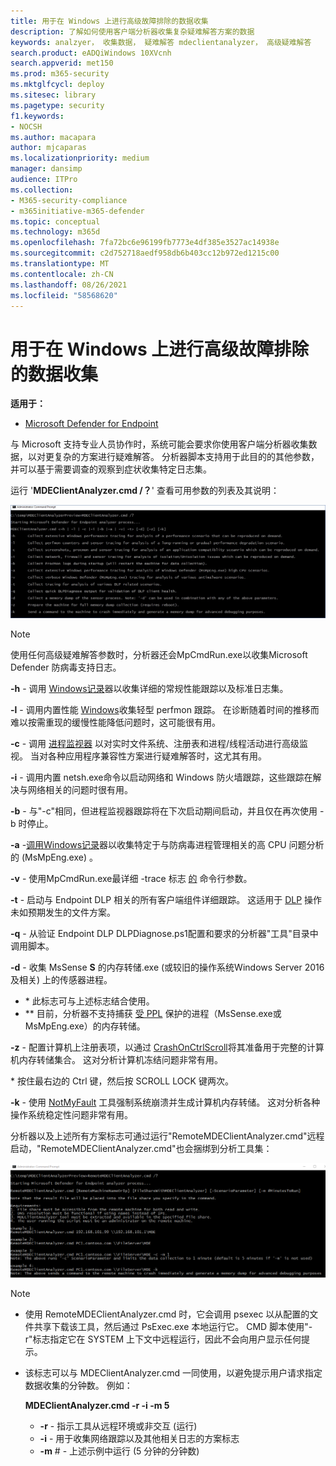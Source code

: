```yaml
---
title: 用于在 Windows 上进行高级故障排除的数据收集
description: 了解如何使用客户端分析器收集复杂疑难解答方案的数据
keywords: analzyer， 收集数据， 疑难解答 mdeclientanalyzer， 高级疑难解答
search.product: eADQiWindows 10XVcnh
search.appverid: met150
ms.prod: m365-security
ms.mktglfcycl: deploy
ms.sitesec: library
ms.pagetype: security
f1.keywords:
- NOCSH
ms.author: macapara
author: mjcaparas
ms.localizationpriority: medium
manager: dansimp
audience: ITPro
ms.collection:
- M365-security-compliance
- m365initiative-m365-defender
ms.topic: conceptual
ms.technology: m365d
ms.openlocfilehash: 7fa72bc6e96199fb7773e4df385e3527ac14938e
ms.sourcegitcommit: c2d752718aedf958db6b403cc12b972ed1215c00
ms.translationtype: MT
ms.contentlocale: zh-CN
ms.lasthandoff: 08/26/2021
ms.locfileid: "58568620"
---
```

# <a name="data-collection-for-advanced-troubleshooting-on-windows"></a>用于在 Windows 上进行高级故障排除的数据收集

**适用于：**
- [Microsoft Defender for Endpoint](https://go.microsoft.com/fwlink/p/?linkid=2146631)

与 Microsoft 支持专业人员协作时，系统可能会要求你使用客户端分析器收集数据，以对更复杂的方案进行疑难解答。 分析器脚本支持用于此目的的其他参数，并可以基于需要调查的观察到症状收集特定日志集。

运行 '**MDEClientAnalyzer.cmd /？**' 查看可用参数的列表及其说明：

![命令行中的客户端分析器参数的图像。](images/d89a1c04cf8441e4df72005879871bd0.png)

> [!NOTE]
> 使用任何高级疑难解答参数时，分析器还会MpCmdRun.exe以[](/windows/security/threat-protection/microsoft-defender-antivirus/collect-diagnostic-data-update-compliance)收集Microsoft Defender 防病毒支持日志。

**-h** - 调用 [Windows记录](/windows-hardware/test/wpt/wpr-command-line-options)器以收集详细的常规性能跟踪以及标准日志集。

**-l** - 调用内置性能 [Windows](/windows-server/remote/remote-desktop-services/rds-rdsh-performance-counters)收集轻型 perfmon 跟踪。 在诊断随着时间的推移而难以按需重现的缓慢性能降低问题时，这可能很有用。

**-c** - 调用 [进程监视器](/sysinternals/downloads/procmon) 以对实时文件系统、注册表和进程/线程活动进行高级监视。 当对各种应用程序兼容性方案进行疑难解答时，这尤其有用。

**-i** - 调用内置 [](/windows/win32/winsock/netsh-exe)netsh.exe命令以启动网络和 Windows 防火墙跟踪，这些跟踪在解决与网络相关的问题时很有用。

**-b** - 与"-c"相同，但进程监视器跟踪将在下次启动期间启动，并且仅在再次使用 -b 时停止。

**-a** -[调用Windows记录](/windows-hardware/test/wpt/wpr-command-line-options)器以收集特定于与防病毒进程管理相关的高 CPU 问题分析的 (MsMpEng.exe) 。

**-v** - 使用MpCmdRun.exe最详细 -trace 标志 [ 的](/windows/security/threat-protection/microsoft-defender-antivirus/command-line-arguments-microsoft-defender-antivirus) 命令行参数。

**-t** - 启动与 Endpoint DLP 相关的所有客户端组件详细跟踪。 这适用于 [DLP](/microsoft-365/compliance/endpoint-dlp-learn-about#endpoint-activities-you-can-monitor-and-take-action-on) 操作未如预期发生的文件方案。

**-q** - 从验证 Endpoint DLP DLPDiagnose.ps1配置和要求的分析器"工具"目录中调用脚本。

**-d** - 收集 MsSense **S** 的内存转储.exe (或较旧的操作系统Windows Server 2016及相关) 上的传感器进程。

- \* 此标志可与上述标志结合使用。
- \*\* 目前，分析器不支持捕获 [受 PPL](/windows-hardware/drivers/install/early-launch-antimalware) 保护的进程（MsSense.exe或 MsMpEng.exe）的内存转储。

**-z** - 配置计算机上注册表项，以通过 [CrashOnCtrlScroll](/windows-hardware/drivers/debugger/forcing-a-system-crash-from-the-keyboard)将其准备用于完整的计算机内存转储集合。 这对分析计算机冻结问题非常有用。

\* 按住最右边的 Ctrl 键，然后按 SCROLL LOCK 键两次。

**-k** - 使用 [NotMyFault](/sysinternals/downloads/notmyfault) 工具强制系统崩溃并生成计算机内存转储。 这对分析各种操作系统稳定性问题非常有用。

分析器以及上述所有方案标志可通过运行"RemoteMDEClientAnalyzer.cmd"远程启动，"RemoteMDEClientAnalyzer.cmd"也会捆绑到分析工具集：

![包含分析器信息的命令行的图像。](images/57cab9d82d08f672a92bf9e748ac9572.png)

> [!NOTE]
>
> - 使用 RemoteMDEClientAnalyzer.cmd 时，它会调用 psexec 以从配置的文件共享下载该工具，然后通过 PsExec.exe 本地运行它。
    CMD 脚本使用"-r"标志指定它在 SYSTEM 上下文中远程运行，因此不会向用户显示任何提示。
> - 该标志可以与 MDEClientAnalyzer.cmd 一同使用，以避免提示用户请求指定数据收集的分钟数。 例如：
>
>    **MDEClientAnalyzer.cmd -r -i -m 5**
>
>   - **-r** - 指示工具从远程环境或非交互 (运行) 
>   - **-i** - 用于收集网络跟踪以及其他相关日志的方案标志
>   - **-m** \# - 上述示例中运行 (5 分钟的分钟数) 
